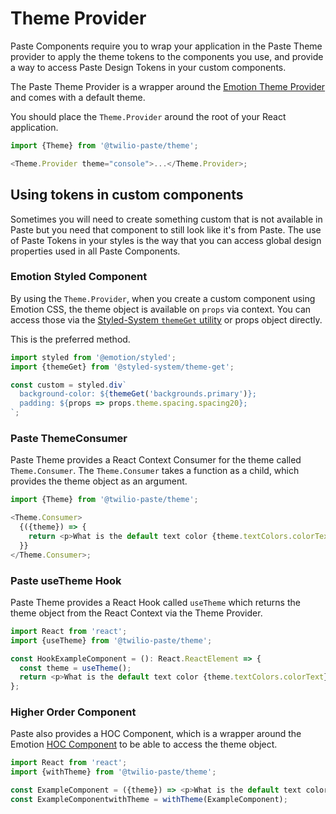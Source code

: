 <!-- STORY -->

# Theme Provider

Paste Components require you to wrap your application in the Paste Theme provider to apply the theme tokens to the components you use, and provide a way to access Paste Design Tokens in your custom components.

The Paste Theme Provider is a wrapper around the [Emotion Theme Provider](https://emotion.sh/docs/emotion-theming) and comes with a default theme.

You should place the `Theme.Provider` around the root of your React application.

```js
import {Theme} from '@twilio-paste/theme';

<Theme.Provider theme="console">...</Theme.Provider>;
```

## Using tokens in custom components

Sometimes you will need to create something custom that is not available in Paste but you need that component to still look like it's from Paste. The use of Paste Tokens in your styles is the way that you can access global design properties used in all Paste Components.

### Emotion Styled Component

By using the `Theme.Provider`, when you create a custom component using Emotion CSS, the theme object is available on `props` via context. You can access those via the [Styled-System `themeGet` utility](https://styled-system.com/api#themeget) or props object directly.

This is the preferred method.

```js
import styled from '@emotion/styled';
import {themeGet} from '@styled-system/theme-get';

const custom = styled.div`
  background-color: ${themeGet('backgrounds.primary')};
  padding: ${props => props.theme.spacing.spacing20};
`;
```

### Paste ThemeConsumer

Paste Theme provides a React Context Consumer for the theme called `Theme.Consumer`. The `Theme.Consumer` takes a function as a child, which provides the theme object as an argument.

```js
import {Theme} from '@twilio-paste/theme';

<Theme.Consumer>
  {({theme}) => {
    return <p>What is the default text color {theme.textColors.colorText}</p>;
  }}
</Theme.Consumer>;
```

### Paste useTheme Hook

Paste Theme provides a React Hook called `useTheme` which returns the theme object from the React Context via the Theme Provider.

```js
import React from 'react';
import {useTheme} from '@twilio-paste/theme';

const HookExampleComponent = (): React.ReactElement => {
  const theme = useTheme();
  return <p>What is the default text color {theme.textColors.colorText}</p>;
};
```

### Higher Order Component

Paste also provides a HOC Component, which is a wrapper around the Emotion [HOC Component](https://emotion.sh/docs/emotion-theming#withthemecomponent-reactcomponenttype-reactcomponenttype) to be able to access the theme object.

```js
import React from 'react';
import {withTheme} from '@twilio-paste/theme';

const ExampleComponent = ({theme}) => <p>What is the default text color {theme.textColors.colorText}</p>;
const ExampleComponentwithTheme = withTheme(ExampleComponent);
```
